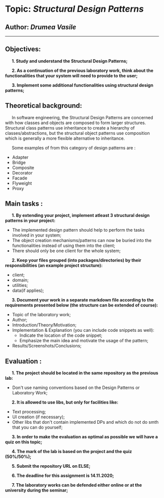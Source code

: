 # Topic: *Structural Design Patterns*
## Author: *Drumea Vasile*
------
## Objectives:
&ensp; &ensp; __1. Study and understand the Structural Design Patterns;__

&ensp; &ensp; __2. As a continuation of the previous laboratory work, think about the functionalities that your system will need to provide to the user;__

&ensp; &ensp; __3. Implement some additional functionalities using structural design patterns;__

## Theoretical background:
&ensp; &ensp; In software engineering, the Structural Design Patterns are concerned with how classes and objects are composed to form larger structures. Structural class patterns use inheritance to create a hierarchy of classes/abstractions, but the structural object patterns use composition which is generally a more flexible alternative to inheritance.

&ensp; &ensp; Some examples of from this category of design patterns are :

   * Adapter
   * Bridge
   * Composite
   * Decorator
   * Facade
   * Flyweight
   * Proxy
   
## Main tasks :
&ensp; &ensp; __1. By extending your project, implement atleast 3 structural design patterns in your project:__
  * The implemented design pattern should help to perform the tasks involved in your system;
  * The object creation mechanisms/patterns can now be buried into the functionalities instead of using them into the client;
  * There should only be one client for the whole system;

&ensp; &ensp; __2. Keep your files grouped (into packages/directories) by their responsibilities (an example project structure):__
  * client;
  * domain;
  * utilities;
  * data(if applies);

&ensp; &ensp; __3. Document your work in a separate markdown file according to the requirements presented below (the structure can be extended of course):__
  * Topic of the laboratory work;
  * Author;
  * Introduction/Theory/Motivation;
  * Implementation & Explanation (you can include code snippets as well):
    * Indicate the location of the code snippet;
    * Emphasize the main idea and motivate the usage of the pattern;
  * Results/Screenshots/Conclusions;

## Evaluation :
&ensp; &ensp; __1. The project should be located in the same repository as the previous lab:__
  * Don't use naming conventions based on the Design Patterns or Laboratory Work;

&ensp; &ensp; __2. It is allowed to use libs, but only for facilities like:__
  * Text processing;
  * UI creation (if necessary);
  * Other libs that don't contain implemented DPs and which do not do smth that you can do yourself; 

&ensp; &ensp; __3. In order to make the evaluation as optimal as possible we will have a quiz on this topic;__

&ensp; &ensp; __4. The mark of the lab is based on the project and the quiz (50%/50%);__

&ensp; &ensp; __5. Submit the repository URL on ELSE;__

&ensp; &ensp; __6. The deadline for this assignment is 14.11.2020;__

&ensp; &ensp; __7. The laboratory works can be defended either online or at the university during the seminar;__
